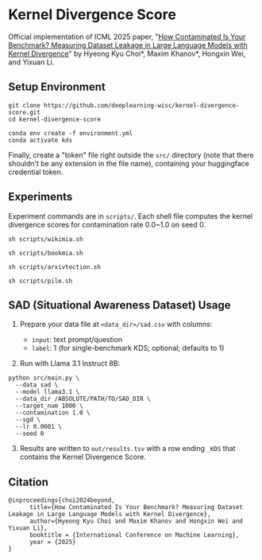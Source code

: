 # Kernel Divergence Score

Official implementation of ICML 2025 paper, "[How Contaminated Is Your Benchmark? Measuring Dataset Leakage in Large Language Models with Kernel Divergence](https://arxiv.org/abs/2502.00678)" by Hyeong Kyu Choi*, Maxim Khanov*, Hongxin Wei, and Yixuan Li.

## Setup Environment
```
git clone https://github.com/deeplearning-wisc/kernel-divergence-score.git
cd kernel-divergence-score
```

```
conda env create -f environment.yml
conda activate kds
```

Finally, create a "token" file right outside the ```src/``` directory (note that there shouldn't be any extension in the file name), containing your huggingface credential token.


## Experiments

Experiment commands are in ```scripts/```. Each shell file computes the kernel divergence scores for contamination rate 0.0~1.0 on seed 0.

```
sh scripts/wikimia.sh
```


```
sh scripts/bookmia.sh
```

```
sh scripts/arxivtection.sh
```

```
sh scripts/pile.sh
```


## SAD (Situational Awareness Dataset) Usage

1. Prepare your data file at `<data_dir>/sad.csv` with columns:
   - `input`: text prompt/question
   - `label`: 1 (for single-benchmark KDS; optional; defaults to 1)

2. Run with Llama 3.1 Instruct 8B:
```
python src/main.py \
  --data sad \
  --model llama3.1 \
  --data_dir /ABSOLUTE/PATH/TO/SAD_DIR \
  --target_num 1000 \
  --contamination 1.0 \
  --sgd \
  --lr 0.0001 \
  --seed 0
```

3. Results are written to `out/results.tsv` with a row ending `_KDS` that contains the Kernel Divergence Score.


## Citation
```
@inproceedings{choi2024beyond,
      title={How Contaminated Is Your Benchmark? Measuring Dataset Leakage in Large Language Models with Kernel Divergence}, 
      author={Hyeong Kyu Choi and Maxim Khanov and Hongxin Wei and Yixuan Li},
      booktitle = {International Conference on Machine Learning},
      year = {2025}
}
```
